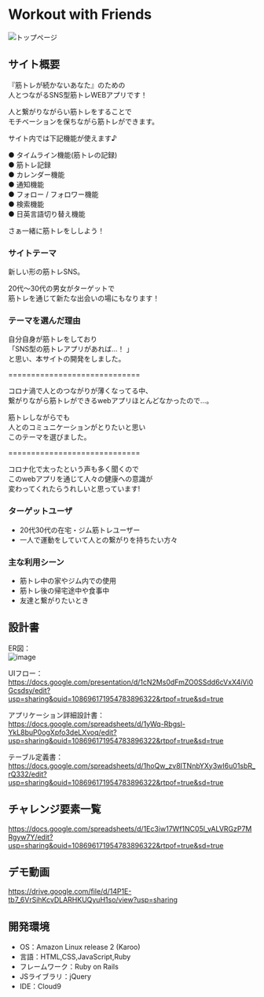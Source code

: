 # Workout with Friends

![トップページ](https://user-images.githubusercontent.com/84826887/138856474-6b8e6f98-cca1-4200-a5cf-7bb2d83a9a19.png)

## サイト概要

『筋トレが続かないあなた』のための  
人とつながるSNS型筋トレWEBアプリです！

人と繋がりながらい筋トレをすることで  
モチベーションを保ちながら筋トレができます。

サイト内では下記機能が使えます♪

● タイムライン機能(筋トレの記録)  
● 筋トレ記録  
● カレンダー機能  
● 通知機能  
● フォロー / フォロワー機能  
● 検索機能    
● 日英言語切り替え機能

さぁ一緒に筋トレをししよう！

### サイトテーマ

新しい形の筋トレSNS。

20代～30代の男女がターゲットで  
筋トレを通じて新たな出会いの場にもなります！

### テーマを選んだ理由

自分自身が筋トレをしており  
「SNS型の筋トレアプリがあれば...！ 」   
と思い、本サイトの開発をしました。

=============================

コロナ渦で人とのつながりが薄くなってる中、  
繋がりながら筋トレができるwebアプリほとんどなかったので...。

筋トレしながらでも  
人とのコミュニケーションがとりたいと思い  
このテーマを選びました。

=============================

コロナ化で太ったという声も多く聞くので    
このwebアプリを通じて人々の健康への意識が    
変わってくれたらうれしいと思っています!

### ターゲットユーザ
- 20代30代の在宅・ジム筋トレユーザー
- 一人で運動をしていて人との繋がりを持ちたい方々

### 主な利用シーン
- 筋トレ中の家やジム内での使用
- 筋トレ後の帰宅途中や食事中
- 友達と繋がりたいとき

## 設計書
ER図：  
![image](https://user-images.githubusercontent.com/84826887/135999529-688de07f-e34a-4af3-8979-bb7a59c3fee3.png)

UIフロー：  
https://docs.google.com/presentation/d/1cN2Ms0dFmZO0SSdd6cVxX4iVi0Gcsdsy/edit?usp=sharing&ouid=108696171954783896322&rtpof=true&sd=true

アプリケーション詳細設計書：  
https://docs.google.com/spreadsheets/d/1yWq-Rbgsl-YkL8buP0ogXpfo3deLXvoq/edit?usp=sharing&ouid=108696171954783896322&rtpof=true&sd=true

テーブル定義書：  
https://docs.google.com/spreadsheets/d/1hoQw_zv8ITNnbYXy3wI6u01sbR_rQ332/edit?usp=sharing&ouid=108696171954783896322&rtpof=true&sd=true

## チャレンジ要素一覧
https://docs.google.com/spreadsheets/d/1Ec3iw17Wf1NC05l_vALVRGzP7MRgyw7Y/edit?usp=sharing&ouid=108696171954783896322&rtpof=true&sd=true

## デモ動画
https://drive.google.com/file/d/14P1E-tb7_6VrSihKcvDLARHKUQyuH1so/view?usp=sharing

## 開発環境
- OS：Amazon Linux release 2 (Karoo)
- 言語：HTML,CSS,JavaScript,Ruby
- フレームワーク：Ruby on Rails
- JSライブラリ：jQuery
- IDE：Cloud9
